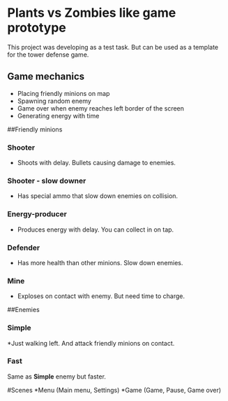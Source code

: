 # Plants vs Zombies like game prototype

This project was developing as a test task. But can be used as a template for the tower defense game.

## Game mechanics
* Placing friendly minions on map
* Spawning random enemy
* Game over when enemy reaches left border of the screen
* Generating energy with time

##Friendly minions
### Shooter
* Shoots with delay. Bullets causing damage to enemies.

### Shooter - slow downer
* Has special ammo that slow down enemies on collision.

### Energy-producer
* Produces energy with delay. You can collect in on tap.

### Defender
* Has more health than other minions. Slow down enemies.

### Mine
* Exploses on contact with enemy. But need time to charge.

##Enemies
### Simple
*Just walking left. And attack friendly minions on contact.
### Fast
Same as **Simple** enemy but faster.

#Scenes
*Menu (Main menu, Settings)
*Game (Game, Pause, Game over)
